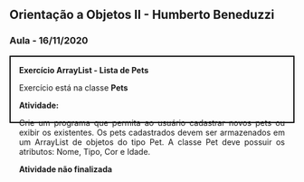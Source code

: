 ## Orientação a Objetos II - Humberto Beneduzzi

### Aula - 16/11/2020

<div style="border: 2px solid black; height: 100; padding: 15px 15px 0 15px">
  <b>Exercício ArrayList - Lista de Pets</b>
  <p>Exercício está na classe <b>Pets</b></p>
  <b>Atividade:</b>
  <p align="justify">
    Crie um programa que permita ao usuário cadastrar novos pets ou exibir os existentes. Os pets cadastrados devem ser armazenados em um ArrayList de objetos do tipo Pet. A classe Pet deve possuir os atributos: Nome, Tipo, Cor e Idade.
  </p>

  <b>Atividade não finalizada</b>
</div>